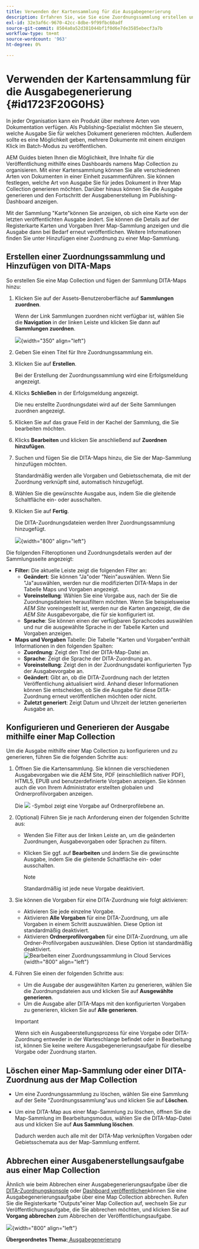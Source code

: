 ```yaml
---
title: Verwenden der Kartensammlung für die Ausgabegenerierung
description: Erfahren Sie, wie Sie eine Zuordnungssammlung erstellen und löschen und eine DITA-Zuordnung hinzufügen oder löschen. Konfigurieren, Generieren und Abbrechen einer Ausgabegenerierungsaufgabe aus einer Zuordnungssammlung in AEM Handbüchern.
exl-id: 32e3af6c-9670-42cc-8dbe-9f99fbc60adf
source-git-commit: 8504a0a52d381044bf1f0d6e7de3585ebecf3a7b
workflow-type: tm+mt
source-wordcount: '963'
ht-degree: 0%

---
```


# Verwenden der Kartensammlung für die Ausgabegenerierung {#id1723F20G0HS}

In jeder Organisation kann ein Produkt über mehrere Arten von Dokumentation verfügen. Als Publishing-Spezialist möchten Sie steuern, welche Ausgabe Sie für welches Dokument generieren möchten. Außerdem sollte es eine Möglichkeit geben, mehrere Dokumente mit einem einzigen Klick im Batch-Modus zu veröffentlichen.

AEM Guides bieten Ihnen die Möglichkeit, Ihre Inhalte für die Veröffentlichung mithilfe eines Dashboards namens Map Collection zu organisieren. Mit einer Kartensammlung können Sie alle verschiedenen Arten von Dokumenten in einer Einheit zusammenführen. Sie können festlegen, welche Art von Ausgabe Sie für jedes Dokument in Ihrer Map Collection generieren möchten. Darüber hinaus können Sie die Ausgabe generieren und den Fortschritt der Ausgabenerstellung im Publishing-Dashboard anzeigen.

Mit der Sammlung &quot;Karte&quot;können Sie anzeigen, ob sich eine Karte von der letzten veröffentlichten Ausgabe ändert. Sie können die Details auf der Registerkarte Karten und Vorgaben Ihrer Map-Sammlung anzeigen und die Ausgabe dann bei Bedarf erneut veröffentlichen. Weitere Informationen finden Sie unter Hinzufügen einer Zuordnung zu einer Map-Sammlung.

## Erstellen einer Zuordnungssammlung und Hinzufügen von DITA-Maps

So erstellen Sie eine Map Collection und fügen der Sammlung DITA-Maps hinzu:

1. Klicken Sie auf der Assets-Benutzeroberfläche auf **Sammlungen zuordnen**.

   Wenn der Link Sammlungen zuordnen nicht verfügbar ist, wählen Sie die **Navigation** in der linken Leiste und klicken Sie dann auf **Sammlungen zuordnen**.

   ![](images/access-map-collection-left-rail.png){width="350" align="left"}

1. Geben Sie einen Titel für Ihre Zuordnungssammlung ein.
1. Klicken Sie auf **Erstellen**.

   Bei der Erstellung der Zuordnungssammlung wird eine Erfolgsmeldung angezeigt.

1. Klicks **Schließen** in der Erfolgsmeldung angezeigt.

   Die neu erstellte Zuordnungsdatei wird auf der Seite Sammlungen zuordnen angezeigt.

1. Klicken Sie auf das graue Feld in der Kachel der Sammlung, die Sie bearbeiten möchten.
1. Klicks **Bearbeiten** und klicken Sie anschließend auf **Zuordnen hinzufügen**.
1. Suchen und fügen Sie die DITA-Maps hinzu, die Sie der Map-Sammlung hinzufügen möchten.

   Standardmäßig werden alle Vorgaben und Gebietsschemata, die mit der Zuordnung verknüpft sind, automatisch hinzugefügt.

1. Wählen Sie die gewünschte Ausgabe aus, indem Sie die gleitende Schaltfläche ein- oder ausschalten.
1. Klicken Sie auf **Fertig**.

   Die DITA-Zuordnungsdateien werden Ihrer Zuordnungssammlung hinzugefügt.

   ![](images/maps_presets_62_63.png){width="800" align="left"}

Die folgenden Filteroptionen und Zuordnungsdetails werden auf der Sammlungsseite angezeigt:

- **Filter:** Die aktuelle Leiste zeigt die folgenden Filter an:
   - **Geändert**: Sie können &quot;Ja&quot;oder &quot;Nein&quot;auswählen. Wenn Sie &quot;Ja&quot;auswählen, werden nur die modifizierten DITA-Maps in der Tabelle Maps und Vorgaben angezeigt.
   - **Voreinstellung**: Wählen Sie eine Vorgabe aus, nach der Sie die Zuordnungsdateien herausfiltern möchten. Wenn Sie beispielsweise *AEM Site* voreingestellt ist, werden nur die Karten angezeigt, die die *AEM Site* Ausgabevorgabe, die für sie konfiguriert ist.
   - **Sprache**: Sie können einen der verfügbaren Sprachcodes auswählen und nur die ausgewählte Sprache in der Tabelle Karten und Vorgaben anzeigen.
- **Maps und Vorgaben** Tabelle: Die Tabelle &quot;Karten und Vorgaben&quot;enthält Informationen in den folgenden Spalten:
   - **Zuordnung**: Zeigt den Titel der DITA-Map-Datei an.
   - **Sprache**: Zeigt die Sprache der DITA-Zuordnung an.
   - **Voreinstellung**: Zeigt den in der Zuordnungsdatei konfigurierten Typ der Ausgabevorgabe an.
   - **Geändert**: Gibt an, ob die DITA-Zuordnung nach der letzten Veröffentlichung aktualisiert wird. Anhand dieser Informationen können Sie entscheiden, ob Sie die Ausgabe für diese DITA-Zuordnung erneut veröffentlichen möchten oder nicht.
   - **Zuletzt generiert**: Zeigt Datum und Uhrzeit der letzten generierten Ausgabe an.

## Konfigurieren und Generieren der Ausgabe mithilfe einer Map Collection

Um die Ausgabe mithilfe einer Map Collection zu konfigurieren und zu generieren, führen Sie die folgenden Schritte aus:

1. Öffnen Sie die Kartensammlung. Sie können die verschiedenen Ausgabevorgaben wie die AEM Site, PDF (einschließlich nativer PDF), HTML5, EPUB und benutzerdefinierte Vorgaben anzeigen. Sie können auch die von Ihrem Administrator erstellten globalen und Ordnerprofilvorgaben anzeigen.

   Die ![](images/global-preset-icon.svg) -Symbol zeigt eine Vorgabe auf Ordnerprofilebene an.
1. \(Optional\) Führen Sie je nach Anforderung einen der folgenden Schritte aus:
   - Wenden Sie Filter aus der linken Leiste an, um die geänderten Zuordnungen, Ausgabevorgaben oder Sprachen zu filtern.
   - Klicken Sie ggf. auf **Bearbeiten** und ändern Sie die gewünschte Ausgabe, indem Sie die gleitende Schaltfläche ein- oder ausschalten.



     >[!NOTE]
     >  
     > Standardmäßig ist jede neue Vorgabe deaktiviert.

1. Sie können die Vorgaben für eine DITA-Zuordnung wie folgt aktivieren:

   - Aktivieren Sie jede einzelne Vorgabe.
   - Aktivieren **Alle Vorgaben** für eine DITA-Zuordnung, um alle Vorgaben in einem Schritt auszuwählen. Diese Option ist standardmäßig deaktiviert.
   - Aktivieren **Ordnerprofilvorgaben** für eine DITA-Zuordnung, um alle Ordner-Profilvorgaben auszuwählen. Diese Option ist standardmäßig deaktiviert.
     ![Bearbeiten einer Zuordnungssammlung in Cloud Services](images/edit-map-collection-cs.png){width="800" align="left"}



1. Führen Sie einen der folgenden Schritte aus:

   - Um die Ausgabe der ausgewählten Karten zu generieren, wählen Sie die Zuordnungsdateien aus und klicken Sie auf **Ausgewählte generieren**.
   - Um die Ausgabe aller DITA-Maps mit den konfigurierten Vorgaben zu generieren, klicken Sie auf **Alle generieren**.
   >[!IMPORTANT]
   >
   > Wenn sich ein Ausgabeerstellungsprozess für eine Vorgabe oder DITA-Zuordnung entweder in der Warteschlange befindet oder in Bearbeitung ist, können Sie keine weitere Ausgabegenerierungsaufgabe für dieselbe Vorgabe oder Zuordnung starten.


## Löschen einer Map-Sammlung oder einer DITA-Zuordnung aus der Map Collection

- Um eine Zuordnungssammlung zu löschen, wählen Sie eine Sammlung auf der Seite &quot;Zuordnungssammlung&quot;aus und klicken Sie auf **Löschen**.
- Um eine DITA-Map aus einer Map-Sammlung zu löschen, öffnen Sie die Map-Sammlung im Bearbeitungsmodus, wählen Sie die DITA-Map-Datei aus und klicken Sie auf **Aus Sammlung löschen**.

  Dadurch werden auch alle mit der DITA-Map verknüpften Vorgaben oder Gebietsschemata aus der Map-Sammlung entfernt.


## Abbrechen einer Ausgabenerstellungsaufgabe aus einer Map Collection

Ähnlich wie beim Abbrechen einer Ausgabegenerierungsaufgabe über die [DITA-Zuordnungskonsole](generate-output-for-a-dita-map.md#id2061H100T5Z) oder [Dashboard veröffentlichen](generate-output-publish-dashboard.md#)können Sie eine Ausgabegenerierungsaufgabe über eine Map Collection abbrechen. Rufen Sie die Registerkarte &quot;Outputs&quot;einer Map Collection auf, wechseln Sie zur Veröffentlichungsaufgabe, die Sie abbrechen möchten, und klicken Sie auf **Vorgang abbrechen** zum Abbrechen der Veröffentlichungsaufgabe.

![](images/cancel-publish-task-map-collection.png){width="800" align="left"}

**Übergeordnetes Thema:**[ Ausgabegenerierung](generate-output.md)
